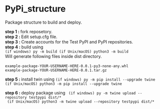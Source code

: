 # PyPi_structure
Package structure to build and deploy.

<b>step 1 : </b>fork reposetory. <br>
<b>step 2 : </b>Edit setup.cfg file.<br>
<b>step 3 : </b>Create accounts for the Test PyPI and PyPI repositories.<br>
<b>step 4 : </b>build using <br>
            ```(if windows) py -m build
               (if Unix/macOS) python3 -m build
            ```
<br>Will generate  following files inside dist directory.<br>            
                ```example-package-YOUR-USERNAME-HERE-0.0.1-py3-none-any.whl ```<br>
                ```example-package-YOUR-USERNAME-HERE-0.0.1.tar.gz```            

<b>step 5 : </b>install twin using 
            ```(if windows) py -m pip install --upgrade twine``` <br>
            ```(if Unix/macOS) python3 -m pip install --upgrade twine```
            <br>

<b>step 6 : </b>deploy package using 
            ``` (if windows) py -m twine upload --repository testpypi dist/*``` <br>
            ``` (if Unix/macOS) python3 -m twine upload --repository testpypi dist/*```
            <br>
